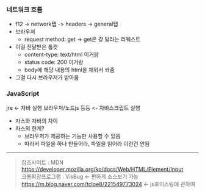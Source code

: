 ### 네트워크 흐름
- f12 -> network탭 -> headers -> general탭
- 브라우저
  - request method: get -> get은 걍 달라는 리퀘스트
- 이걸 전달받은 톱캣 
  - content-type: text/html 이거랑
  - status code: 200 이거랑
  - body에 해당 내용의 html을 채워서 쏴줌
- 그걸 다시 브라우저가 받아옴

### JavaScript
jre <- 자바 실행
브라우저/노드js 등등 <- 자바스크립트 실행
- 자스와 자바의 차이
- 자스의 한계?
  - 브라우저가 제공하는 기능만 사용할 수 있음
  - 따라서 파일을 하나 만들어라, 파일을 읽어라 이런건 안됨

----
> 참조사이트 : MDN https://developer.mozilla.org/ko/docs/Web/HTML/Element/Input  
> 크롬확장프로그램 : VisBug <- 편하게 소스보기 가능 
> https://m.blog.naver.com/tcloe8/221549773024 <- js호이스팅에 관하여